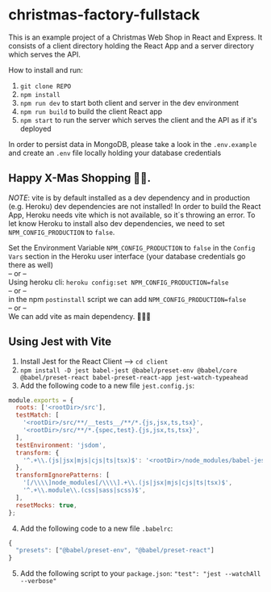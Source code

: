 # christmas-factory-fullstack

This is an example project of a Christmas Web Shop in React and Express. It consists of a client directory holding the React App and a server directory which serves the API.

How to install and run:

1. `git clone REPO`
2. `npm install`
3. `npm run dev` to start both client and server in the dev environment
4. `npm run build` to build the client React app
5. `npm start` to run the server which serves the client and the API as if it's deployed

In order to persist data in MongoDB, please take a look in the `.env.example` and create an `.env` file locally holding your database credentials

## Happy X-Mas Shopping 🎅🏽.

_NOTE_: vite is by default installed as a dev dependency and in production (e.g. Heroku) dev dependencies are not installed!
In order to build the React App, Heroku needs vite which is not available, so it´s throwing an error.
To let know Heroku to install also dev dependencies, we need to set `NPM_CONFIG_PRODUCTION` to `false`.

Set the Environment Variable `NPM_CONFIG_PRODUCTION` to `false` in the `Config Vars` section in the Heroku user interface (your database credentials go there as well)  
– or –  
Using heroku cli: `heroku config:set NPM_CONFIG_PRODUCTION=false`  
– or –  
in the npm `postinstall` script we can add `NPM_CONFIG_PRODUCTION=false`  
– or –  
We can add vite as main dependency. 🤷🏼‍♀️

## Using Jest with Vite

1. Install Jest for the React Client --> `cd client`
2. `npm install -D jest babel-jest @babel/preset-env @babel/core @babel/preset-react babel-preset-react-app jest-watch-typeahead`
3. Add the following code to a new file `jest.config.js`:

```js
module.exports = {
  roots: ['<rootDir>/src'],
  testMatch: [
    '<rootDir>/src/**/__tests__/**/*.{js,jsx,ts,tsx}',
    '<rootDir>/src/**/*.{spec,test}.{js,jsx,ts,tsx}',
  ],
  testEnvironment: 'jsdom',
  transform: {
    '^.+\\.(js|jsx|mjs|cjs|ts|tsx)$': '<rootDir>/node_modules/babel-jest',
  },
  transformIgnorePatterns: [
    '[/\\\\]node_modules[/\\\\].+\\.(js|jsx|mjs|cjs|ts|tsx)$',
    '^.+\\.module\\.(css|sass|scss)$',
  ],
  resetMocks: true,
};
```

4. Add the following code to a new file `.babelrc`:

```js
{
  "presets": ["@babel/preset-env", "@babel/preset-react"]
}
```

5. Add the following script to your `package.json`: `"test": "jest --watchAll --verbose"`
